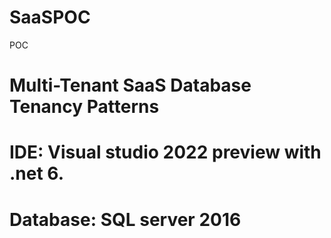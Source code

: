 # SaaSPOC
POC

# Multi-Tenant SaaS Database Tenancy Patterns

# IDE: Visual studio 2022 preview with .net 6.
# Database: SQL server 2016